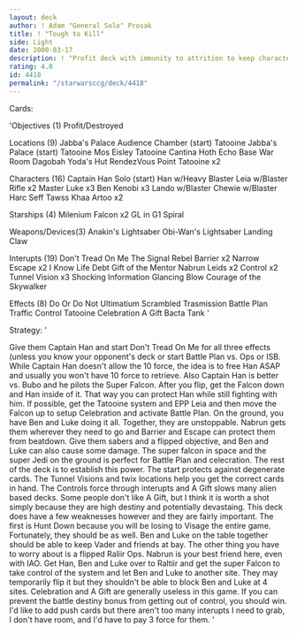 ```yaml
---
layout: deck
author: ! Adam "General Solo" Prosak
title: ! "Tough to Kill"
side: Light
date: 2000-03-17
description: ! "Profit deck with immunity to attrition to keep characters on the table to keep Profit damage consistent"
rating: 4.0
id: 4418
permalink: "/starwarsccg/deck/4418"
---
```

Cards: 

'Objectives (1)
Profit/Destroyed

Locations (9)
Jabba's Palace Audience Chamber (start)
Tatooine Jabba's Palace (start)
Tatooine Mos Eisley
Tatooine Cantina
Hoth Echo Base War Room
Dagobah Yoda's Hut
RendezVous Point
Tatooine x2

Characters (16)
Captain Han Solo (start)
Han w/Heavy Blaster
Leia w/Blaster Rifle x2
Master Luke x3
Ben Kenobi x3
Lando w/Blaster
Chewie w/Blaster
Harc Seff
Tawss Khaa
Artoo x2

Starships (4)
Milenium Falcon x2
GL in G1
Spiral

Weapons/Devices(3)
Anakin's Lightsaber
Obi-Wan's Lightsaber
Landing Claw

Interupts (19)
Don't Tread On Me
The Signal
Rebel Barrier x2
Narrow Escape x2
I Know
Life Debt
Gift of the Mentor
Nabrun Leids x2
Control x2
Tunnel Vision x3
Shocking Information
Glancing Blow
Courage of the Skywalker

Effects (8)
Do Or Do Not
Ultimatium
Scrambled Trasmission
Battle Plan
Traffic Control
Tatooine Celebration
A Gift
Bacta Tank '

Strategy: '

Give them Captain Han and start Don't Tread On Me for all three effects (unless you know your opponent's deck or start Battle Plan vs. Ops or ISB.  While Captain Han doesn't allow the 10 force, the idea is to free Han ASAP and usually you won't have 10 force to retrieve.  Also Captain Han is better vs. Bubo and he pilots the Super Falcon.  After you flip, get the Falcon down and Han inside of it.  That way you can protect Han while still fighting with him.  If possible, get the Tatooine system and EPP Leia and then move the Falcon up to setup Celebration and activate Battle Plan.  On the ground, you have Ben and Luke doing it all.  Together, they are unstoppable.  Nabrun gets them wherever they need to go and Barrier and Escape can protect them from beatdown.  Give them sabers and a flipped objective, and Ben and Luke can also cause some damage.  The super falcon in space and the super Jedi on the ground is perfect for Battle Plan and celecration.  The rest of the deck is to establish this power.	The start protects against degenerate cards.  The Tunnel Visions and twix locations help you get the correct cards in hand.  The Controls force through interupts and A Gift slows many alien based decks.  Some people don't like A Gift, but I think it is worth a shot simply because they are high destiny and potentially devastaing.  This deck does have a few weaknesses however and they are fairly important.  The first is Hunt Down because you will be losing to Visage the entire game.	Fortunately, they should be as well.  Ben and Luke on the table together should be able to keep Vader and friends at bay.  The other thing you have to worry about is a flipped Raliir Ops.  Nabrun is your best friend here, even with IAO.  Get Han, Ben and Luke over to Raltiir and get the super Falcon to take control of the system and let Ben and Luke to another site.  They may temporarily flip it but they shouldn't be able to block Ben and Luke at 4 sites.  Celebration and A Gift are generally useless in this game.  If you can prevent the battle destiny bonus from getting out of control, you should win.  I'd like to add push cards but there aren't too many interupts I need to grab, I don't have room, and I'd have to pay 3 force for them. '
